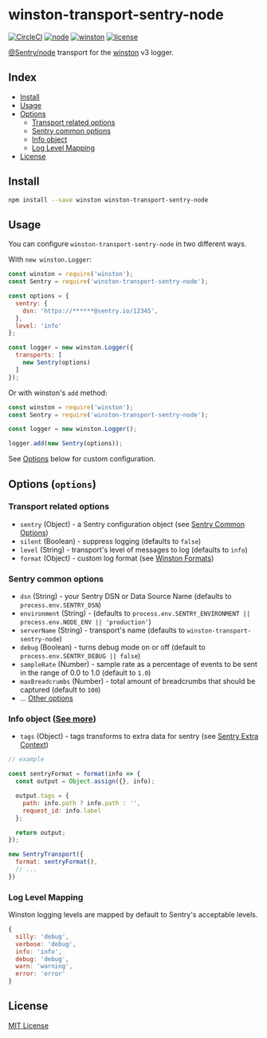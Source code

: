 
# winston-transport-sentry-node
[![CircleCI](https://circleci.com/gh/aandrewww/winston-transport-sentry-node.svg?style=svg)](https://circleci.com/gh/aandrewww/winston-transport-sentry-node)
[![node](https://img.shields.io/badge/node-6.4.0+-brightgreen.svg)][node-url]
[![winston](https://img.shields.io/badge/winston-3.x+-brightgreen.svg)][winston-url]
[![license](https://img.shields.io/github/license/aandrewww/winston-transport-sentry-node.svg)][license-url]

[@Sentry/node](https://github.com/getsentry/sentry-javascript/tree/master/packages/node) transport for the [winston](https://github.com/winstonjs/winston) v3 logger.

## Index

* [Install](#install)
* [Usage](#usage)
* [Options](#options-options)
  - [Transport related options](#transport-related-options)
  - [Sentry common options](#sentry-common-options)
  - [Info object](#format-info-object)
  - [Log Level Mapping](#log-level-mapping)
* [License](#license)

## Install

```bash
npm install --save winston winston-transport-sentry-node
```


## Usage

You can configure `winston-transport-sentry-node` in two different ways.

With `new winston.Logger`:

```js
const winston = require('winston');
const Sentry = require('winston-transport-sentry-node');

const options = {
  sentry: {
    dsn: 'https://******@sentry.io/12345',
  },
  level: 'info'
};

const logger = new winston.Logger({
  transports: [
    new Sentry(options)
  ]
});
```

Or with winston's `add` method:

```js
const winston = require('winston');
const Sentry = require('winston-transport-sentry-node');

const logger = new winston.Logger();

logger.add(new Sentry(options));
```

See [Options](#options-options) below for custom configuration.

## Options (`options`)

### Transport related options

* `sentry` (Object) - a Sentry configuration object (see [Sentry Common Options](#sentry-common-options))
* `silent` (Boolean) - suppress logging (defaults to `false`)
* `level` (String) - transport's level of messages to log (defaults to `info`)
* `format` (Object) - custom log format (see [Winston Formats](https://github.com/winstonjs/winston#formats))

### Sentry common options

* `dsn` (String) - your Sentry DSN or Data Source Name (defaults to `process.env.SENTRY_DSN`)
* `environment` (String) - (defaults to `process.env.SENTRY_ENVIRONMENT || process.env.NODE_ENV || 'production'`)
* `serverName` (String) - transport's name (defaults to `winston-transport-sentry-node`)
* `debug` (Boolean) - turns debug mode on or off (default to `process.env.SENTRY_DEBUG || false`)
* `sampleRate` (Number) - sample rate as a percentage of events to be sent in the range of 0.0 to 1.0 (default to `1.0`)
* `maxBreadcrumbs` (Number) - total amount of breadcrumbs that should be captured (default to `100`)
* ... [Other options](https://docs.sentry.io/error-reporting/configuration/?platform=javascript)

### Info object ([See more](https://github.com/winstonjs/winston#filtering-info-objects))

* `tags` (Object) - tags transforms to extra data for sentry (see [Sentry Extra Context](https://docs.sentry.io/enriching-error-data/context/?platform=javascript#extra-context))

```js
// example

const sentryFormat = format(info => {
  const output = Object.assign({}, info);

  output.tags = {
    path: info.path ? info.path : '',
    request_id: info.label
  };

  return output;
});

new SentryTransport({
  format: sentryFormat(),
  // ...
})
```

### Log Level Mapping

Winston logging levels are mapped by default to Sentry's acceptable levels.

```js
{
  silly: 'debug',
  verbose: 'debug',
  info: 'info',
  debug: 'debug',
  warn: 'warning',
  error: 'error'
}
```

## License

[MIT License][license-url]

[license-url]: LICENSE
[node-url]: https://nodejs.org
[winston-url]: https://github.com/winstonjs/winston
